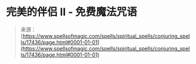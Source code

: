 <!--yml

category: 未分类

date: 2024-06-12 18:58:30

-->

# 完美的伴侣 II - 免费魔法咒语

> 来源：[https://www.spellsofmagic.com/spells/spiritual_spells/conjuring_spells/17436/page.html#0001-01-01](https://www.spellsofmagic.com/spells/spiritual_spells/conjuring_spells/17436/page.html#0001-01-01)
